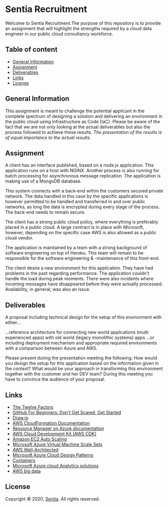 # Sentia Recruitment
Welcome to Sentia Recruitment.The purpose of this repository is to provide an assignment that will highlight the strengths required by a cloud data engineer in our public cloud consultancy workforce.

## Table of content
- [General Information](#general-information)
- [Assignment](#assignment)
- [Deliverables](#deliverables)
- [Links](#links)
- [License](#license)

## General Information
This assignment is meant to challenge the potential applicant in the complete spectrum of designing a solution and delivering an environment in the public cloud using Infrastructure as Code (IaC).
Please be aware of the fact that we are not only looking at the actual deliverables but also the process followed to achieve these results. *The presentation of the results is of equal importance to the actual results.*

## Assignment
A client has an interface published, based on a node.js application. This application runs on a host with NGINX. Another process is also running for batch processing for asynchronous message replication. The application is making use of a MongoDB database.

This system connects with a back-end within the customers secured private network. The data handled in this case by the specific applications is however permitted to be handled and transferred in and over public networks, as long the data is encrypted during every stage of the process. The back-end needs to remain secure.

The client has a strong public cloud policy, where everything is preferably placed in a public cloud. A large contract is in place with Microsoft, however, depending on the specific case AWS is also allowed as a public cloud vendor.

The application is maintained by a team with a strong background of software engineering on top of Heroku. This team will remain to be responsible for the software engineering & -maintenance of this front-end.

The client desire a new environment for this application. They have had problems in the past regarding performance. The application couldn't handle the load during peak moments. There were also incidents where incoming messages have disappeared before they were actually processed. Availability, in general, was also an issue.

## Deliverables
A proposal including technical design for the setup of this environment with either...

...reference architecture for connecting new world applications (multi experienced apps) with old world (legacy monolithic systems) apps
...or including deployment mechanism and appropriate required environments with a comparison between Azure and AWS.

Please present during the presentation meeting the following:
How would you design the setup for this application based on the information given in the context?
What would be your approach in transforming this environment together with the customer and her DEV team?
During this meeting you have to convince the audience of your proposal.

## Links
- [The Twelve Factors](https://12factor.net/)
- [GitHub For Beginners: Don’t Get Scared, Get Started](https://readwrite.com/2013/09/30/understanding-github-a-journey-for-beginners-part-1/)
- [Draw.io](https://www.draw.io/)
- [AWS CloudFormation Documentation](https://docs.aws.amazon.com/cloudformation/index.html)
- [Resource Manager on Azure documentation](https://docs.microsoft.com/en-us/azure/azure-resource-manager/)
- [AWS Cloud Development Kit (AWS CDK)](https://github.com/aws/aws-cdk)
- [Amazon EC2 Auto Scaling](https://aws.amazon.com/ec2/autoscaling/?sc_channel=ba&sc_campaign=autoscaling-ec2-button&sc_medium=button&sc_country=global&sc_geo=global&sc_outcome=aware)
- [Microsoft Azure Virtual Machine Scale Sets](https://docs.microsoft.com/en-us/azure/virtual-machine-scale-sets/overview?toc=%2Fazure%2Fvirtual-machines%2Flinux%2Ftoc.json)
- [AWS Well-Architected](https://aws.amazon.com/architecture/well-architected/)
- [Microsoft Azure Cloud Design Patterns](https://docs.microsoft.com/en-us/azure/architecture/patterns/)
- [Containers](https://www.docker.com/resources/what-container)
- [Microsoft Azure cloud Analytics solutions](https://docs.microsoft.com/en-us/azure/architecture/solution-ideas/articles/advanced-analytics-on-big-data)
- [AWS big data](https://aws.amazon.com/big-data/datalakes-and-analytics/)
## License
Copyright © 2020, [Sentia](https://sentia.com). All rights reserved.
